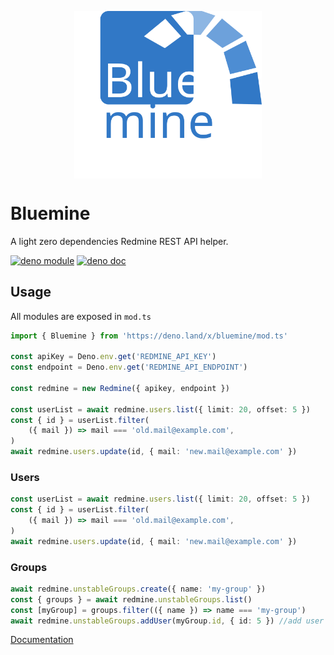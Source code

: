 <p align="center">
	<img align="center" src="./assets/logo.svg" width="300px" />
	<br>
</p>

# Bluemine

A light zero dependencies Redmine REST API helper.

[![deno module](https://shield.deno.dev/x/bluemine)](https://deno.land/x/bluemine)
[![deno doc](https://doc.deno.land/badge.svg)](https://deno.land/x/bluemine/mod.ts)

## Usage

All modules are exposed in `mod.ts`

```ts
import { Bluemine } from 'https://deno.land/x/bluemine/mod.ts'

const apiKey = Deno.env.get('REDMINE_API_KEY')
const endpoint = Deno.env.get('REDMINE_API_ENDPOINT')

const redmine = new Redmine({ apikey, endpoint })

const userList = await redmine.users.list({ limit: 20, offset: 5 })
const { id } = userList.filter(
	({ mail }) => mail === 'old.mail@example.com',
)
await redmine.users.update(id, { mail: 'new.mail@example.com' })
```

### Users

```ts
const userList = await redmine.users.list({ limit: 20, offset: 5 })
const { id } = userList.filter(
	({ mail }) => mail === 'old.mail@example.com',
)
await redmine.users.update(id, { mail: 'new.mail@example.com' })
```

### Groups

```ts
await redmine.unstableGroups.create({ name: 'my-group' })
const { groups } = await redmine.unstableGroups.list()
const [myGroup] = groups.filter(({ name }) => name === 'my-group')
await redmine.unstableGroups.addUser(myGroup.id, { id: 5 }) //add user of id 5 to 'my-group"
```

[Documentation](https://deno.land/x/bluemine/mod.ts)
